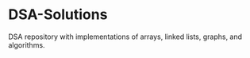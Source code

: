# DSA-Solutions
DSA repository with implementations of arrays, linked lists, graphs, and algorithms.
